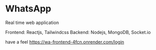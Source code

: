 # WhatsApp
Real time web application

Frontend: Reactjs, Tailwindcss
Backend: Nodejs, MongoDB, Socket.io

have a feel https://wa-frontend-4fcn.onrender.com/login
